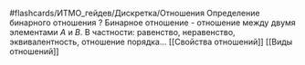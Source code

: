 #flashcards/ИТМО_гейдев/Дискретка/Отношения
Определение бинарного отношения
?
Бинарное отношение - отношение между двумя элементами $A$ и $B$.
В частности: равенство, неравенство, эквивалентность, отношение порядка...
[[Свойства отношений]]
[[Виды отношений]]
